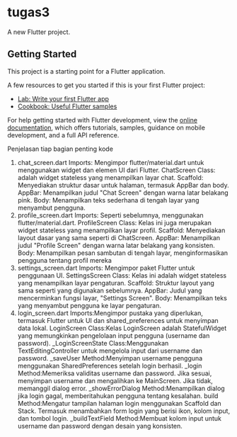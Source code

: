 # tugas3

A new Flutter project.

## Getting Started

This project is a starting point for a Flutter application.

A few resources to get you started if this is your first Flutter project:

- [Lab: Write your first Flutter app](https://docs.flutter.dev/get-started/codelab)
- [Cookbook: Useful Flutter samples](https://docs.flutter.dev/cookbook)

For help getting started with Flutter development, view the
[online documentation](https://docs.flutter.dev/), which offers tutorials,
samples, guidance on mobile development, and a full API reference.


 Penjelasan tiap bagian penting kode

 1. chat_screen.dart
Imports: Mengimpor flutter/material.dart untuk menggunakan widget dan elemen UI dari Flutter.
ChatScreen Class: adalah widget stateless yang menampilkan layar chat.
Scaffold: Menyediakan struktur dasar untuk halaman, termasuk AppBar dan body.
AppBar: Menampilkan judul "Chat Screen" dengan warna latar belakang pink.
Body: Menampilkan teks sederhana di tengah layar yang menyambut pengguna.
2. profile_screen.dart
Imports: Seperti sebelumnya, menggunakan flutter/material.dart.
ProfileScreen Class: Kelas ini juga merupakan widget stateless yang menampilkan layar profil.
Scaffold: Menyediakan layout dasar yang sama seperti di ChatScreen.
AppBar: Menampilkan judul "Profile Screen" dengan warna latar belakang yang konsisten.
Body: Menampilkan pesan sambutan di tengah layar, menginformasikan pengguna tentang profil mereka
3. settings_screen.dart
Imports: Mengimpor paket Flutter untuk penggunaan UI.
SettingsScreen Class: Kelas ini adalah widget stateless yang menampilkan layar pengaturan.
Scaffold: Struktur layout yang sama seperti yang digunakan sebelumnya.
AppBar: Judul yang mencerminkan fungsi layar, "Settings Screen".
Body: Menampilkan teks yang menyambut pengguna ke layar pengaturan.
4. login_screen.dart
Imports:Mengimpor pustaka yang diperlukan, termasuk Flutter untuk UI dan shared_preferences untuk menyimpan data lokal.
LoginScreen Class:Kelas LoginScreen adalah StatefulWidget yang memungkinkan pengelolaan input pengguna (username dan password).
_LoginScreenState Class:Menggunakan TextEditingController untuk mengelola input dari username dan password.
_saveUser Method:Menyimpan username pengguna menggunakan SharedPreferences setelah login berhasil.
_login Method:Memeriksa validitas username dan password. Jika sesuai, menyimpan username dan mengalihkan ke MainScreen. Jika tidak, memanggil dialog error.
_showErrorDialog Method:Menampilkan dialog jika login gagal, memberitahukan pengguna tentang kesalahan.
build Method:Mengatur tampilan halaman login menggunakan Scaffold dan Stack. Termasuk menambahkan form login yang berisi ikon, kolom input, dan tombol login.
_buildTextField Method:Membuat kolom input untuk username dan password dengan desain yang konsisten.